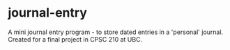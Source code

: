 # journal-entry
A mini journal entry program - to store dated entries in a 'personal' journal. Created for a final project in CPSC 210 at UBC.
